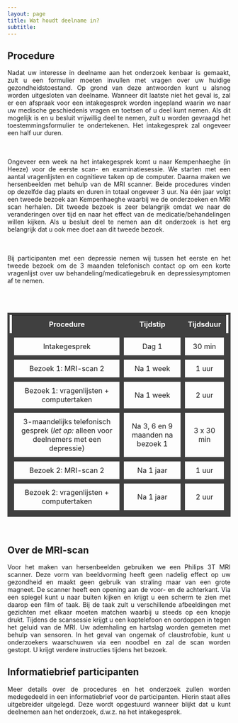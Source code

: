 ```yaml
---
layout: page
title: Wat houdt deelname in?
subtitle:
---
```


<div align = "justify"> 
	<p>
		<h2> Procedure </h2>

Nadat uw interesse in deelname aan het onderzoek kenbaar is gemaakt, zult u een formulier moeten invullen met vragen over uw huidige gezondheidstoestand. Op grond van deze antwoorden kunt u alsnog worden uitgesloten van deelname. Wanneer dit laatste niet het geval is, zal er een afspraak voor een intakegesprek worden ingepland waarin we naar uw medische geschiedenis vragen en toetsen of u deel kunt nemen. Als dit mogelijk is en u besluit vrijwillig deel te nemen, zult u worden gevraagd het toestemmingsformulier te ondertekenen. Het intakegesprek zal ongeveer een half uur duren.

<br><br>Ongeveer een week na het intakegesprek komt u naar Kempenhaeghe (in Heeze) voor de eerste scan- en examinatiesessie. We starten met een aantal vragenlijsten en cognitieve taken op de computer. Daarna maken we hersenbeelden met behulp van de MRI scanner. Beide procedures vinden op dezelfde dag plaats en duren in totaal ongeveer 3 uur. Na één jaar volgt een tweede bezoek aan Kempenhaeghe waarbij we de onderzoeken en MRI scan herhalen. Dit tweede bezoek is zeer belangrijk omdat we naar de veranderingen over tijd en naar het effect van de medicatie/behandelingen willen kijken. Als u besluit deel te nemen aan dit onderzoek is het erg belangrijk dat u ook mee doet aan dit tweede bezoek. 

<br><br> Bij participanten met een depressie nemen wij tussen het eerste en het tweede bezoek om de 3 maanden telefonisch contact op om een korte vragenlijst over uw behandeling/medicatiegebruik en depressiesymptomen af te nemen.

<br><br>
<style type="text/css">
  table          {border:solid 5px #404040;}
  table td       {border:solid 10px #404040; padding: 10px; text-align: center;, vertical-align: middle;}
  table th       {padding: 10px; text-align: center;, vertical-align: middle;}
  table tr#r1  {background-color: #404040; color:white;}

</style>

<table style = "width:100%" align="center">
	<tr id="r1">
		<th> Procedure </th>
		<th> Tijdstip </th>
		<th> Tijdsduur </th>
	</tr>
	<tr id="r2">
		<td> Intakegesprek </td>
		<td> Dag 1 </td>
		<td> 30 min </td>
	</tr>
	<tr id="r3">
		<td> Bezoek 1: MRI-scan 2</td>
		<td> Na 1 week </td>
		<td> 1 uur </td>
	</tr>	
	<tr id="r4">
		<td> Bezoek 1: vragenlijsten + computertaken</td>
		<td> Na 1 week </td>
		<td> 2 uur</td>
	</tr>
	<tr id="r5">
		<td> 3-maandelijks telefonisch gesprek (<i>let op:</i> alleen voor deelnemers met een depressie)</td>
		<td> Na 3, 6 en 9 maanden na bezoek 1 </td>
		<td> 3 x 30 min </td>
	</tr>
	<tr id="r6">
		<td> Bezoek 2: MRI-scan 2</td>
		<td> Na 1 jaar </td>
		<td> 1 uur </td>
	</tr>	
	<tr id="r7">
		<td> Bezoek 2: vragenlijsten + computertaken</td>
		<td> Na 1 jaar</td>
		<td> 2 uur </td>
	</tr>
</table>	
<br>

<div align="justify">
	<p>
		<h2> Over de MRI-scan </h2>

Voor het maken van hersenbeelden gebruiken we een Philips 3T MRI scanner. Deze vorm van beeldvorming heeft geen nadelig effect op uw gezondheid en maakt geen gebruik van straling maar van een grote magneet. De scanner heeft een opening aan de voor- en de achterkant. Via een spiegel kunt u naar buiten kijken en krijgt u een scherm te zien met daarop een film of taak. Bij de taak zult u verschillende afbeeldingen met gezichten met elkaar moeten matchen waarbij u steeds op een knopje drukt. Tijdens de scansessie krijgt u een koptelefoon en oordoppen in tegen het geluid van de MRI. Uw ademhaling en hartslag worden gemeten met behulp van sensoren. In het geval van ongemak of claustrofobie, kunt u onderzoekers waarschuwen via een noodbel en zal de scan worden gestopt. U krijgt verdere instructies tijdens het bezoek.

</p></div> 

<div align="justify">
	<p>
		<h2> Informatiebrief participanten </h2>

Meer details over de procedures en het onderzoek zullen worden medegedeeld in een informatiebrief voor de participanten. Hierin staat alles uitgebreider uitgelegd. Deze wordt opgestuurd wanneer blijkt dat u kunt deelnemen aan het onderzoek, d.w.z. na het intakegesprek.
</p>
</div> 


